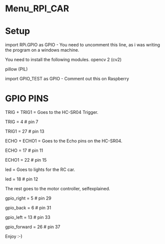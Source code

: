 # Menu_RPI_CAR
# Setup
import RPi.GPIO as GPIO - You need to uncomment this line, as i was writing the program on a windows machine.


You need to install the following modules.
opencv 2 (cv2)

pillow (PIL)


import GPIO_TEST as GPIO - Comment out this on Raspberry


# GPIO PINS

TRIG + TRIG1 = Goes to the HC-SR04 Trigger.

TRIG = 4  # pin 7

TRIG1 = 27  # pin 13

ECHO + ECHO1 = Goes to the Echo pins on the HC-SR04.

ECHO = 17  # pin 11

ECHO1 = 22  # pin 15 


led = Goes to lights for the RC car.

led = 18  # pin 12


The rest goes to the motor controller, selfexplained.

gpio_right = 5  # pin 29

gpio_back = 6  # pin 31

gpio_left = 13  # pin 33

gpio_forward = 26  # pin 37


Enjoy :-)
